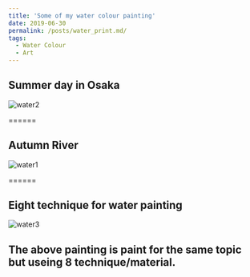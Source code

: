 ```yaml
---
title: 'Some of my water colour painting'
date: 2019-06-30
permalink: /posts/water_print.md/
tags:
  - Water Colour
  - Art
---
```


## Summer day in Osaka
![water2](https://user-images.githubusercontent.com/48281792/155861937-7162b2a8-edd0-454e-8171-6ed720ff82bd.jpg)


======
## Autumn River
![water1](https://user-images.githubusercontent.com/48281792/155861941-98539487-96ef-4716-83e4-8d5be618b887.jpg)

======
## Eight technique for water painting
![water3](https://user-images.githubusercontent.com/48281792/155861947-6d590f27-052a-49cf-923a-d70c5709ae18.jpg)

The above painting is paint for the same topic but useing 8 technique/material.
------
